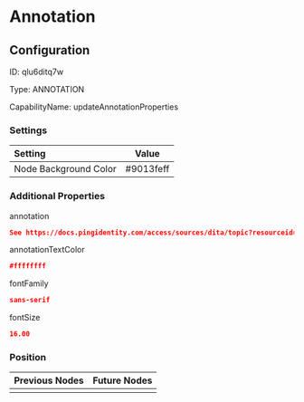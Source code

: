 # Annotation
## Configuration
ID:  qlu6ditq7w

Type: ANNOTATION 

CapabilityName: updateAnnotationProperties

### Settings
| Setting | Value  |
| :------------------------ | ---------------------------------------- |
| Node Background Color | #9013feff | 

 




### Additional Properties
annotation
 ```json 
See https://docs.pingidentity.com/access/sources/dita/topic?resourceid=ciam_passwordless_ciam_pm_device_management for flow reference information.
```


annotationTextColor
 ```json 
#ffffffff
```


fontFamily
 ```json 
sans-serif
```


fontSize
 ```json 
16.00
```




### Position
| Previous Nodes | Future Nodes |
| :------------- | ------------ |
|  |  |